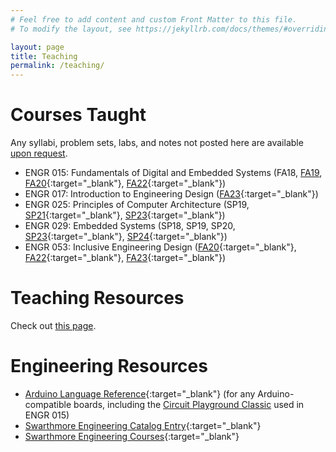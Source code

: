```yaml
---
# Feel free to add content and custom Front Matter to this file.
# To modify the layout, see https://jekyllrb.com/docs/themes/#overriding-theme-defaults

layout: page
title: Teaching
permalink: /teaching/
---
```


<!--Requesting a recommendation? Read these instructions and fill out the associated form.-->

# Courses Taught

Any syllabi, problem sets, labs, and notes not posted here are available [upon request](mailto:mdelano1@swarthmore.edu).

- ENGR 015: Fundamentals of Digital and Embedded Systems (FA18, [FA19](https://onedrive.live.com/View.aspx?resid=47217E65623C94A4!696&wd=target(L1%20-%20Intro%20to%20Digital%20and%20Embedded%20Systems.one%7Cba453a63-4f1e-7743-bf8e-4a5ee0f920c6/Welcome%20to%20E15%20Lecture!%7C73693423-29d8-4e4d-a453-01b444eca588/%29&authkey=!AE19_DxyrJdg534){:target="_blank"}), [FA20](https://maggiedelano.notion.site/ENGR-015-FA20-a392ebe3632e4205898bb0eac788629e?pvs=4 "ENGR 015"){:target="_blank"}, [FA22](https://www.maggiedelano.com/courses/E15/F22/){:target="_blank"})
- ENGR 017: Introduction to Engineering Design ([FA23](https://mzucker.github.io/e17_f2023/index.html){:target="_blank"})
- ENGR 025: Principles of Computer Architecture (SP19, [SP21](https://maggiedelano.notion.site/ENGR-025-CPSC-052-SP21-692e301ccc614a0a8e6fd1e41c328e04?pvs=4 "ENGR 025"){:target="_blank"}, [SP23](https://maggiedelano.notion.site/ENGR-025-CPSC-052-SP23-2c022dc3b68a40f4a83b7e746289da7a){:target="_blank"})
- ENGR 029: Embedded Systems (SP18, SP19, SP20, [SP23](https://maggiedelano.notion.site/ENGR-029-Embedded-Systems-SP23-67a404251eed4726add78623f1ccf206){:target="_blank"}, [SP24](https://maggiedelano.notion.site/ENGR-029-Embedded-Systems-SP24-c79fccc140044964a4d08fa246083376){:target="_blank"})
- ENGR 053: Inclusive Engineering Design ([FA20](https://maggiedelano.notion.site/ENGR-053-FA20-aab6498961fe4d3d85c9d9f31e0cdbef?pvs=4 "ENGR 053"){:target="_blank"}, [FA22](https://maggiedelano.notion.site/ENGR-053-FA22-7bbaa3c84ede48b3ac16cd75ef1134e3){:target="_blank"}, [FA23](https://maggiedelano.notion.site/ENGR-053-FA23-d5ac7792cd764056b21707b223f540be){:target="_blank"})

# Teaching Resources

Check out [this page](https://www.maggiedelano.com/garden/teaching-resources).

# Engineering Resources

- [Arduino Language Reference](https://www.arduino.cc/reference/en/){:target="_blank"} (for any Arduino-compatible boards, including the [Circuit Playground Classic](https://www.adafruit.com/product/3000 "Circuit Playground Classic") used in ENGR 015)
- [Swarthmore Engineering Catalog Entry](https://catalog.swarthmore.edu/preview_program.php?catoid=7&poid=262){:target="_blank"}
- [Swarthmore Engineering Courses](https://www.swarthmore.edu/engineering/courses){:target="_blank"}


